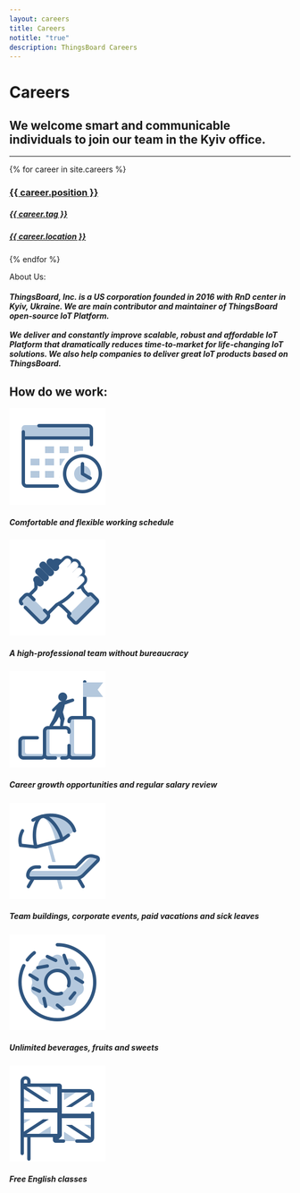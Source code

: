 ```yaml
---
layout: careers
title: Careers
notitle: "true"
description: ThingsBoard Careers
---
```


# Careers
## We welcome smart and communicable individuals to join our team in the Kyiv office.

<hr>
<div id="carsGrid">
{% for career in site.careers %}
  <a class="cars-box" href="{{ career.url }}">
  <div><h3>{{ career.position }}</h3>
  <h5>{{ career.tag }}</h5></div>
  <h5 class="secondPriority">{{ career.location }}</h5>
  </a>
{% endfor %}
</div>

<div id="technology">
<object data="/images/careers/angular.svg"></object>
<object data="/images/careers/spring.svg"></object>
<object data="/images/careers/java.svg"></object>
<object data="/images/careers/typescript.svg"></object>
<object data="/images/careers/kafka.svg"></object>
<object data="/images/careers/redis.svg"></object>
<object data="/images/careers/cassandra.svg"></object>
<object data="/images/careers/postgresql.svg"></object>
<object data="/images/careers/docker.svg"></object>
<object data="/images/careers/kubernets.svg"></object>
<object data="/images/careers/github.svg"></object>
<object data="/images/careers/aws.svg"></object>
<object data="/images/careers/azure.svg"></object>
<object data="/images/careers/google-cloud.svg"></object>
</div>

<div id="about">
<p class="title">About Us:</p>
<h5>ThingsBoard, Inc. is a US corporation founded in 2016 with RnD center in Kyiv, Ukraine. We are main contributor and maintainer of ThingsBoard open-source IoT Platform.<br>
<br>We deliver and constantly improve scalable, robust and affordable IoT Platform that dramatically reduces time-to-market for life-changing IoT solutions. We also help companies to deliver great IoT products based on ThingsBoard.</h5>
</div>

<h2>How do we work:</h2>
<div id="advanGrid">
    <div>
      <img class="advanImg" src="/images/careers/schedule_icon.svg">
      <h5>Comfortable and flexible working schedule</h5>
    </div>
    <div>
      <img class="advanImg" src="/images/careers/support_icon.svg">
      <h5>A high-professional team without bureaucracy</h5>
    </div>
    <div>
      <img class="advanImg" src="/images/careers/target_icon.svg">
      <h5>Career growth opportunities and regular salary review</h5>
    </div>
    <div>
      <img class="advanImg" src="/images/careers/vacation_icon.svg">
      <h5>Team buildings, corporate events, paid vacations and sick leaves</h5>
    </div>
    <div>
      <img class="advanImg" src="/images/careers/sweet_icon.svg">
      <h5>Unlimited beverages, fruits and sweets</h5>
    </div>
    <div>
      <img class="advanImg" src="/images/careers/english_icon.svg">
      <h5>Free English classes</h5>
    </div>
</div>